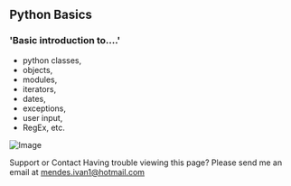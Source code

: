 ## Python Basics
### 'Basic introduction to....'

- python classes, 
- objects, 
- modules, 
- iterators, 
- dates, 
- exceptions, 
- user input, 
- RegEx, etc.

![Image](https://i.pinimg.com/originals/51/f0/07/51f0079acca8d2d2f15fffd002aec6a3.jpg)


Support or Contact
Having trouble viewing this page? Please send me an email at mendes.ivan1@hotmail.com
